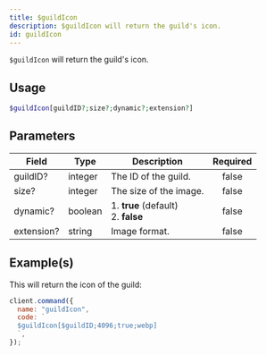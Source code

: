 ```yaml
---
title: $guildIcon
description: $guildIcon will return the guild's icon.
id: guildIcon
---
```


`$guildIcon` will return the guild's icon.

## Usage

```php
$guildIcon[guildID?;size?;dynamic?;extension?]
```

## Parameters

| Field      | Type    | Description                               | Required |
| ---------- | ------- | ----------------------------------------- | :------: |
| guildID?   | integer | The ID of the guild.                      |  false   |
| size?      | integer | The size of the image.                    |  false   |
| dynamic?   | boolean | 1. **true** (default) <br /> 2. **false** |  false   |
| extension? | string  | Image format.                             |  false   |

## Example(s)

This will return the icon of the guild:

```javascript
client.command({
  name: "guildIcon",
  code: `
  $guildIcon[$guildID;4096;true;webp]
  `,
});
```
